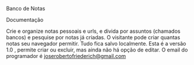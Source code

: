 Banco de Notas

Documentação

Crie e organize notas pessoais e urls, e divida por assuntos (chamados bancos) e pesquise por notas já criadas.
O visitante pode criar quantas notas seu navegador permitir. Tudo fica salvo localmente.
Esta é a versão 1.0 , permite criar ou excluir, mas ainda não há opção de editar.
O email do programador é joserobertofriederich@gmail.com
